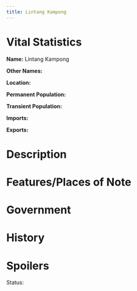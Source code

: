 ```yaml
---
title: Lintang Kampong
---
```


# Vital Statistics

**Name:** Lintang Kampong

**Other Names:**

**Location:**

**Permanent Population:**

**Transient Population:**

**Imports:**

**Exports:**

# Description

# Features/Places of Note

# Government

# History

# Spoilers

Status:
